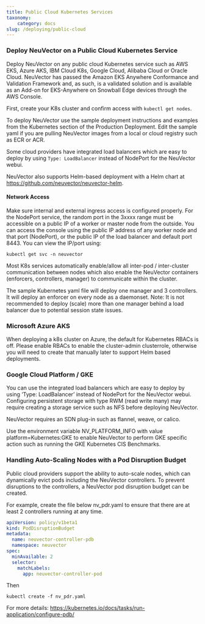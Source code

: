 ```yaml
---
title: Public Cloud Kubernetes Services
taxonomy:
    category: docs
slug: /deploying/public-cloud
---
```



### Deploy NeuVector on a Public Cloud Kubernetes Service

Deploy NeuVector on any public cloud Kubernetes service such as AWS EKS, Azure AKS, IBM Cloud K8s, Google Cloud, Alibaba Cloud or Oracle Cloud. 
NeuVector has passed the Amazon EKS Anywhere Conformance and Validation Framework and, as such, is a validated solution and is available as an Add-on for EKS-Anywhere on Snowball Edge devices through the AWS Console.

First, create your K8s cluster and confirm access with `kubectl get nodes`.

To deploy NeuVector use the sample deployment instructions and examples from the Kubernetes section of the Production Deployment. Edit the sample yaml if you are pulling NeuVector images from a local or cloud registry such as ECR or ACR.

Some cloud providers have integrated load balancers which are easy to deploy by using `Type: LoadBalancer` instead of NodePort for the NeuVector webui. 

NeuVector also supports Helm-based deployment with a Helm chart at https://github.com/neuvector/neuvector-helm.

#### Network Access

Make sure internal and external ingress access is configured properly. For the NodePort service, the random port in the 3xxxx range must be accessible on a public IP of a worker or master node from the outside. You can access the console using the public IP address of any worker node and that port (NodePort), or the public IP of the load balancer and default port 8443. You can view the IP/port using:

```shell
kubectl get svc -n neuvector
```

Most K8s services automatically enable/allow all inter-pod / inter-cluster communication between nodes which also enable the NeuVector containers (enforcers, controllers, manager) to communicate within the cluster.

The sample Kubernetes yaml file will deploy one manager and 3 controllers. It will deploy an enforcer on every node as a daemonset. Note: It is not recommended to deploy (scale) more than one manager behind a load balancer due to potential session state issues.

### Microsoft Azure AKS

When deploying a k8s cluster on Azure, the default for Kubernetes RBACs is off. Please enable RBACs to enable the cluster-admin clusterrole, otherwise you will need to create that manually later to support Helm based deployments.

### Google Cloud Platform / GKE

You can use the integrated load balancers which are easy to deploy by using ‘Type: LoadBalancer’ instead of NodePort for the NeuVector webui. Configuring persistent storage with type RWM (read write many) may require creating a storage service such as NFS before deploying NeuVector.

NeuVector requires an SDN plug-in such as flannel, weave, or calico. 

Use the environment variable NV_PLATFORM_INFO with value platform=Kubernetes:GKE to enable NeuVector to perform GKE specific action such as running the GKE Kubernetes CIS Benchmarks.

### Handling Auto-Scaling Nodes with a Pod Disruption Budget

Public cloud providers support the ability to auto-scale nodes, which can dynamically evict pods including the NeuVector controllers. To prevent disruptions to the controllers, a NeuVector pod disruption budget can be created. 

For example, create the file below nv_pdr.yaml to ensure that there are at least 2 controllers running at any time.

```yaml
apiVersion: policy/v1beta1
kind: PodDisruptionBudget
metadata:
  name: neuvector-controller-pdb
  namespace: neuvector
spec:
  minAvailable: 2
  selector:
    matchLabels:
      app: neuvector-controller-pod
```

Then

```shell
kubectl create -f nv_pdr.yaml
```

For more details: https://kubernetes.io/docs/tasks/run-application/configure-pdb/
